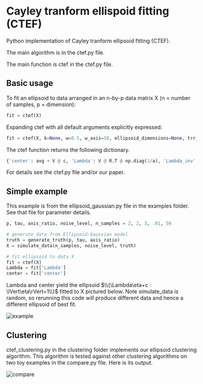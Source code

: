 # Cayley tranform ellispoid fitting (CTEF)

Python implementation of Cayley tranform ellipsoid fitting (CTEF).

The main algorithm is in the ctef.py file.

The main function is ctef in the ctef.py file.

## Basic usage
To fit an ellipsoid to data arranged in an n-by-p data matrix X (n = number of samples, p = dimension):
```python
fit = ctef(X)
```
Expanding ctef with all default arguments explicitly expressed:
```python
fit = ctef(X, k=None, w=0.5, w_axis=10, ellipsoid_dimensions=None, trr_params=None)
```
The ctef function returns the following dictionary.
```python
{'center': avg + V @ c, 'Lambda': V @ R.T @ np.diag(1/a), 'Lambda_inv': np.diag(a) @ R @ V.T, 'result': result}
```
For details see the ctef.py file and/or our paper.

## Simple example
This example is from the ellipsoid_gaussian.py file in the examples folder. See that file for parameter details.
```python
p, tau, axis_ratio, noise_level, n_samples = 2, 2, 3, .01, 50

# generate data from Ellipsoid-Gaussian model
truth = generate_truth(p, tau, axis_ratio)
X = simulate_data(n_samples, noise_level, truth)

# fit ellipsoid to data X
fit = ctef(X)
Lambda = fit['Lambda']
center = fit['center']
```
Lambda and center yield the ellipsoid $\\{\Lambda\eta+c : \lVert\eta\rVert=1\\}$ fitted to X pictured below. Note simulate_data is random, so rerunning this code will produce different data and hence a different ellipsoid of best fit.

![example](https://user-images.githubusercontent.com/85212572/233739931-876fc8b3-467f-4499-815e-ad9f713f2c6d.png)

## Clustering
ctef_clustering.py in the clustering folder implements our ellipsoid clustering algorithm. This algorithm is tested against other clustering algorithms on two toy examples in the compare.py file. Here is its output.

![compare](https://user-images.githubusercontent.com/85212572/233740865-d516c1d9-9d43-4234-8a47-d33a4f67f052.png)
